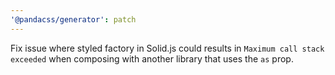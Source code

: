 ```yaml
---
'@pandacss/generator': patch
---
```


Fix issue where styled factory in Solid.js could results in `Maximum call stack exceeded` when composing with another
library that uses the `as` prop.
